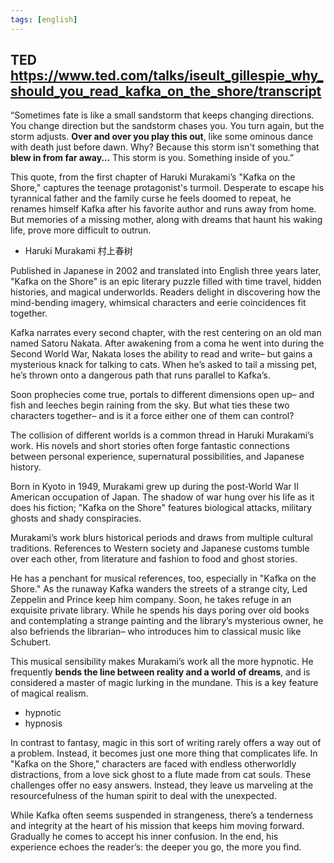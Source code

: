 ```yaml
---
tags: [english]
---
```


## TED https://www.ted.com/talks/iseult_gillespie_why_should_you_read_kafka_on_the_shore/transcript

“Sometimes fate is like a small sandstorm that keeps changing directions. You change direction but the sandstorm chases you. You turn again, but the storm adjusts. **Over and over you play this out**, like some ominous dance with death just before dawn. Why? Because this storm isn't something that **blew in from far away…** This storm is you. Something inside of you.”

This quote, from the first chapter of Haruki Murakami’s "Kafka on the Shore," captures the teenage protagonist's turmoil. Desperate to escape his tyrannical father and the family curse he feels doomed to repeat, he renames himself Kafka after his favorite author and runs away from home. But memories of a missing mother, along with dreams that haunt his waking life, prove more difficult to outrun.

- Haruki Murakami 村上春树

Published in Japanese in 2002 and translated into English three years later, "Kafka on the Shore" is an epic literary puzzle filled with time travel, hidden histories, and magical underworlds. Readers delight in discovering how the mind-bending imagery, whimsical characters and eerie coincidences fit together.

Kafka narrates every second chapter, with the rest centering on an old man named Satoru Nakata. After awakening from a coma he went into during the Second World War, Nakata loses the ability to read and write– but gains a mysterious knack for talking to cats. When he’s asked to tail a missing pet, he’s thrown onto a dangerous path that runs parallel to Kafka’s.

Soon prophecies come true, portals to different dimensions open up– and fish and leeches begin raining from the sky. But what ties these two characters together– and is it a force either one of them can control?

The collision of different worlds is a common thread in Haruki Murakami’s work. His novels and short stories often forge fantastic connections between personal experience, supernatural possibilities, and Japanese history.

Born in Kyoto in 1949, Murakami grew up during the post-World War II American occupation of Japan. The shadow of war hung over his life as it does his fiction; "Kafka on the Shore" features biological attacks, military ghosts and shady conspiracies.

Murakami’s work blurs historical periods and draws from multiple cultural traditions. References to Western society and Japanese customs tumble over each other, from literature and fashion to food and ghost stories.

He has a penchant for musical references, too, especially in "Kafka on the Shore." As the runaway Kafka wanders the streets of a strange city, Led Zeppelin and Prince keep him company. Soon, he takes refuge in an exquisite private library. While he spends his days poring over old books and contemplating a strange painting and the library’s mysterious owner, he also befriends the librarian– who introduces him to classical music like Schubert.

This musical sensibility makes Murakami’s work all the more hypnotic. He frequently **bends the line between reality and a world of dreams**, and is considered a master of magic lurking in the mundane. This is a key feature of magical realism.

- hypnotic
- hypnosis

In contrast to fantasy, magic in this sort of writing rarely offers a way out of a problem. Instead, it becomes just one more thing that complicates life. In "Kafka on the Shore," characters are faced with endless otherworldly distractions, from a love sick ghost to a flute made from cat souls. These challenges offer no easy answers. Instead, they leave us marveling at the resourcefulness of the human spirit to deal with the unexpected.

While Kafka often seems suspended in strangeness, there’s a tenderness and integrity at the heart of his mission that keeps him moving forward. Gradually he comes to accept his inner confusion. In the end, his experience echoes the reader’s: the deeper you go, the more you find.
